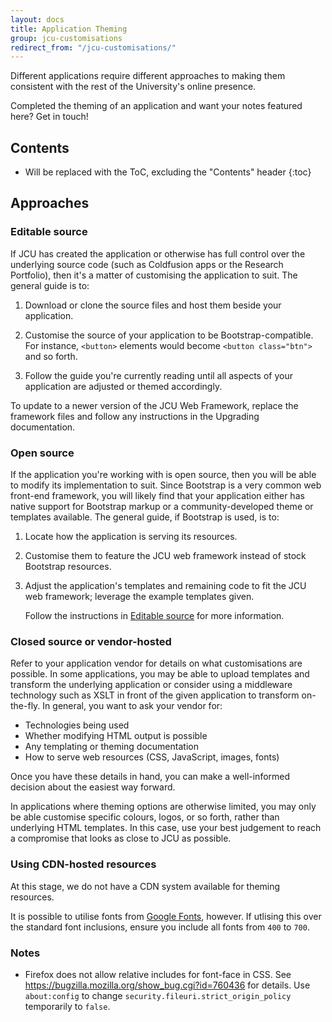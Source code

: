 ```yaml
---
layout: docs
title: Application Theming
group: jcu-customisations
redirect_from: "/jcu-customisations/"
---
```


Different applications require different approaches to making them consistent
with the rest of the University's online presence.

Completed the theming of an application and want your notes featured here?  Get
in touch!

## Contents

* Will be replaced with the ToC, excluding the "Contents" header
{:toc}

## Approaches

### Editable source

If JCU has created the application or otherwise has full control over the
underlying source code (such as Coldfusion apps or the Research Portfolio), then
it's a matter of customising the application to suit.  The general guide is to:

1. Download or clone the source files and host them beside your application.

1. Customise the source of your application to be Bootstrap-compatible.  For
   instance, `<button>` elements would become `<button class="btn">` and so
   forth.

1. Follow the guide you're currently reading until all aspects of your
   application are adjusted or themed accordingly.

To update to a newer version of the JCU Web Framework, replace the framework
files and follow any instructions in the Upgrading documentation.

### Open source

If the application you're working with is open source, then you will be able to
modify its implementation to suit.  Since Bootstrap is a very common web
front-end framework, you will likely find that your application either has
native support for Bootstrap markup or a community-developed theme or templates
available.  The general guide, if Bootstrap is used, is to:

1. Locate how the application is serving its resources.

1. Customise them to feature the JCU web framework instead of stock Bootstrap
   resources.

1. Adjust the application's templates and remaining code to fit the JCU web
   framework; leverage the example templates given.

   Follow the instructions in [Editable source](#editable-source) for
   more information.

### Closed source or vendor-hosted

Refer to your application vendor for details on what customisations are
possible.  In some applications, you may be able to upload templates and
transform the underlying application or consider using a middleware technology
such as XSLT in front of the given application to transform on-the-fly.  In
general, you want to ask your vendor for:

* Technologies being used
* Whether modifying HTML output is possible
* Any templating or theming documentation
* How to serve web resources (CSS, JavaScript, images, fonts)

Once you have these details in hand, you can make a well-informed decision about
the easiest way forward.

In applications where theming options are otherwise limited, you may only be
able customise specific colours, logos, or so forth, rather than underlying HTML
templates.  In this case, use your best judgement to reach a compromise that
looks as close to JCU as possible.

### Using CDN-hosted resources

At this stage, we do not have a CDN system available for theming resources.

It is possible to utilise fonts from [Google
Fonts](https://www.google.com/fonts#UsePlace:use/Collection:Open+Sans), however.
If utlising this over the standard font inclusions, ensure you include all fonts
from `400` to `700`.

### Notes

* Firefox does not allow relative includes for font-face in CSS.
  See https://bugzilla.mozilla.org/show_bug.cgi?id=760436 for details.
  Use `about:config` to change `security.fileuri.strict_origin_policy`
  temporarily to `false`.
